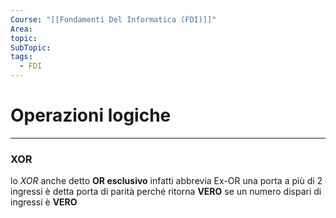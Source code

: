 ```yaml
---
Course: "[[Fondamenti Del Informatica (FDI)]]"
Area: 
topic: 
SubTopic: 
tags:
  - FDI
---
```


# Operazioni logiche
---

### XOR
lo _XOR_ anche detto **OR esclusivo** infatti abbrevia Ex-OR una porta a più di 2 ingressi è detta porta di parità perché ritorna **VERO** se un numero dispari di ingressi è **VERO**